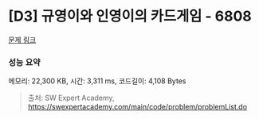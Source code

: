 # [D3] 규영이와 인영이의 카드게임 - 6808 

[문제 링크](https://swexpertacademy.com/main/code/problem/problemDetail.do?contestProbId=AWgv9va6HnkDFAW0) 

### 성능 요약

메모리: 22,300 KB, 시간: 3,311 ms, 코드길이: 4,108 Bytes



> 출처: SW Expert Academy, https://swexpertacademy.com/main/code/problem/problemList.do